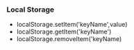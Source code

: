 ### Local Storage
- localStorage.setItem('keyName',value)
- localStorage.getItem('keyName')
- localStorage.removeItem('keyName)
